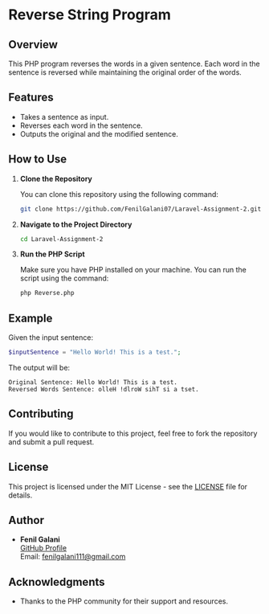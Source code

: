 # Reverse String Program

## Overview

This PHP program reverses the words in a given sentence. Each word in the sentence is reversed while maintaining the original order of the words.

## Features

- Takes a sentence as input.
- Reverses each word in the sentence.
- Outputs the original and the modified sentence.

## How to Use

1. **Clone the Repository**

   You can clone this repository using the following command:

   ```bash
   git clone https://github.com/FenilGalani07/Laravel-Assignment-2.git
   ```

2. **Navigate to the Project Directory**

   ```bash
   cd Laravel-Assignment-2
   ```

3. **Run the PHP Script**

   Make sure you have PHP installed on your machine. You can run the script using the command:

   ```bash
   php Reverse.php
   ```



## Example

Given the input sentence:

```php
$inputSentence = "Hello World! This is a test.";
```

The output will be:

```
Original Sentence: Hello World! This is a test.
Reversed Words Sentence: olleH !dlroW sihT si a tset.
```

## Contributing

If you would like to contribute to this project, feel free to fork the repository and submit a pull request.

## License

This project is licensed under the MIT License - see the [LICENSE](LICENSE) file for details.

## Author

- **Fenil Galani**  
  [GitHub Profile](https://github.com/FenilGalani07)  
  Email: fenilgalani111@gmail.com

## Acknowledgments

- Thanks to the PHP community for their support and resources.

